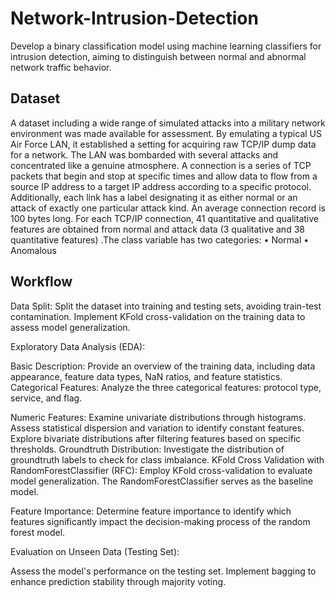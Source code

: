 # Network-Intrusion-Detection
Develop a binary classification model using machine learning classifiers for intrusion detection, aiming to distinguish between normal and abnormal network traffic behavior.

## Dataset 
A dataset including a wide range of simulated attacks into a military network environment was made available for assessment. By emulating a typical US Air Force LAN, it established a setting for acquiring raw TCP/IP dump data for a network. The LAN was bombarded with several attacks and concentrated like a genuine atmosphere. A connection is a series of TCP packets that begin and stop at specific times and allow data to flow from a source IP address to a target IP address according to a specific protocol. Additionally, each link has a label designating it as either normal or an attack of exactly one particular attack kind. An average connection record is 100 bytes long.
For each TCP/IP connection, 41 quantitative and qualitative features are obtained from normal and attack data (3 qualitative and 38 quantitative features) .The class variable has two categories:
• Normal
• Anomalous

## Workflow
Data Split: Split the dataset into training and testing sets, avoiding train-test contamination. Implement KFold cross-validation on the training data to assess model generalization.

Exploratory Data Analysis (EDA):

Basic Description: Provide an overview of the training data, including data appearance, feature data types, NaN ratios, and feature statistics.
Categorical Features: Analyze the three categorical features: protocol type, service, and flag.

Numeric Features:
Examine univariate distributions through histograms.
Assess statistical dispersion and variation to identify constant features.
Explore bivariate distributions after filtering features based on specific thresholds.
Groundtruth Distribution: Investigate the distribution of groundtruth labels to check for class imbalance.
KFold Cross Validation with RandomForestClassifier (RFC): Employ KFold cross-validation to evaluate model generalization. The RandomForestClassifier serves as the baseline model.

Feature Importance: Determine feature importance to identify which features significantly impact the decision-making process of the random forest model.

Evaluation on Unseen Data (Testing Set):

Assess the model's performance on the testing set.
Implement bagging to enhance prediction stability through majority voting.
